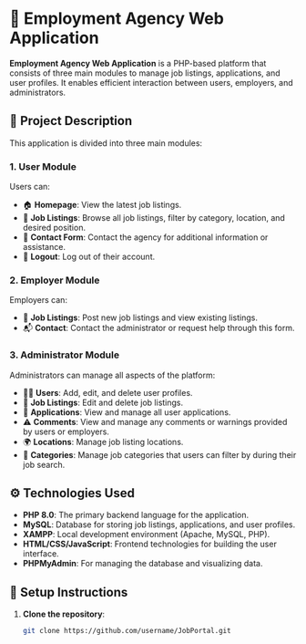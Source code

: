 # 💼 **Employment Agency Web Application**

**Employment Agency Web Application** is a PHP-based platform that consists of three main modules to manage job listings, applications, and user profiles. It enables efficient interaction between users, employers, and administrators.

## 🎯 **Project Description**
This application is divided into three main modules:

### 1. **User Module**
Users can:
- 🏠 **Homepage**: View the latest job listings.
- 💼 **Job Listings**: Browse all job listings, filter by category, location, and desired position.
- 📧 **Contact Form**: Contact the agency for additional information or assistance.
- 🚪 **Logout**: Log out of their account.

### 2. **Employer Module**
Employers can:
- 📝 **Job Listings**: Post new job listings and view existing listings.
- 📬 **Contact**: Contact the administrator or request help through this form.

### 3. **Administrator Module**
Administrators can manage all aspects of the platform:
- 🧑‍💼 **Users**: Add, edit, and delete user profiles.
- 📢 **Job Listings**: Edit and delete job listings.
- 📑 **Applications**: View and manage all user applications.
- ⚠️ **Comments**: View and manage any comments or warnings provided by users or employers.
- 🌍 **Locations**: Manage job listing locations.
- 🔖 **Categories**: Manage job categories that users can filter by during their job search.

## ⚙️ **Technologies Used**
- **PHP 8.0**: The primary backend language for the application.
- **MySQL**: Database for storing job listings, applications, and user profiles.
- **XAMPP**: Local development environment (Apache, MySQL, PHP).
- **HTML/CSS/JavaScript**: Frontend technologies for building the user interface.
- **PHPMyAdmin**: For managing the database and visualizing data.

## 🚀 **Setup Instructions**
1. **Clone the repository**:
   ```bash
   git clone https://github.com/username/JobPortal.git
